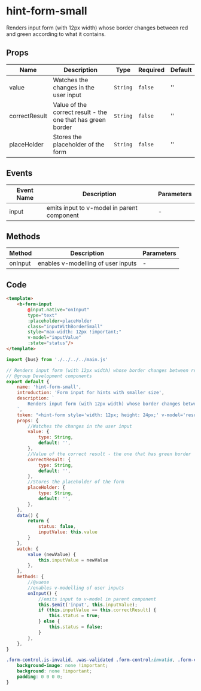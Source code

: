 # hint-form-small

Renders input form (with 12px width) whose border changes between red and green according to what it contains.

## Props

<!-- @vuese:hint-form-small:props:start -->
|Name|Description|Type|Required|Default|
|---|---|---|---|---|
|value|Watches the changes in the user input|`String`|`false`|''|
|correctResult|Value of the correct result - the one that has green border|`String`|`false`|''|
|placeHolder|Stores the placeholder of the form|`String`|`false`|''|

<!-- @vuese:hint-form-small:props:end -->


## Events

<!-- @vuese:hint-form-small:events:start -->
|Event Name|Description|Parameters|
|---|---|---|
|input|emits input to v-model in parent component|-|

<!-- @vuese:hint-form-small:events:end -->


## Methods

<!-- @vuese:hint-form-small:methods:start -->
|Method|Description|Parameters|
|---|---|---|
|onInput|enables v-modelling of user inputs|-|

<!-- @vuese:hint-form-small:methods:end -->

## Code

```html
<template>
	<b-form-input
		@input.native="onInput"
		type="text"
		:placeholder=placeHolder
        class="inputWithBorderSmall"
        style="max-width: 12px !important;"
        v-model="inputValue"
        :state="status"/>    
</template>
```

```js
import {bus} from './../../../main.js'

// Renders input form (with 12px width) whose border changes between red and green according to what it contains.
// @group Development components
export default {
	name: 'hint-form-small',
	introduction: 'Form input for hints with smaller size',
	description: `
		Renders input form (with 12px width) whose border changes between red and green according to what it contains.
	`,
	token: "<hint-form style='width: 12px; height: 24px;' v-model='resultsOfUnitInputs[index]' :correctResult='correct'/>",
	props: {
		//Watches the changes in the user input
		value: {
			type: String,
			default: '',
		},
		//Value of the correct result - the one that has green border
		correctResult: {
			type: String,
			default: '',
		},
		//Stores the placeholder of the form
		placeHolder: {
			type: String,
			default: '',
		},
	},
	data() {
		return {
			status: false,
			inputValue: this.value
		}
	},
	watch: {
		value (newValue) {
			this.inputValue = newValue
		},
	},
	methods: {
		//@vuese
		//enables v-modelling of user inputs
		onInput() {
			//emits input to v-model in parent component
			this.$emit('input', this.inputValue);			
			if (this.inputValue == this.correctResult) {
				this.status = true;
			} else {
				this.status = false;
			}				
		},			
	},
}
```

```css
.form-control.is-invalid, .was-validated .form-control:invalid, .form-control.is-valid, .was-validated .form-control:valid {
	background-image: none !important;
	background: none !important;	
	padding: 0 0 0 0;	
}
```




